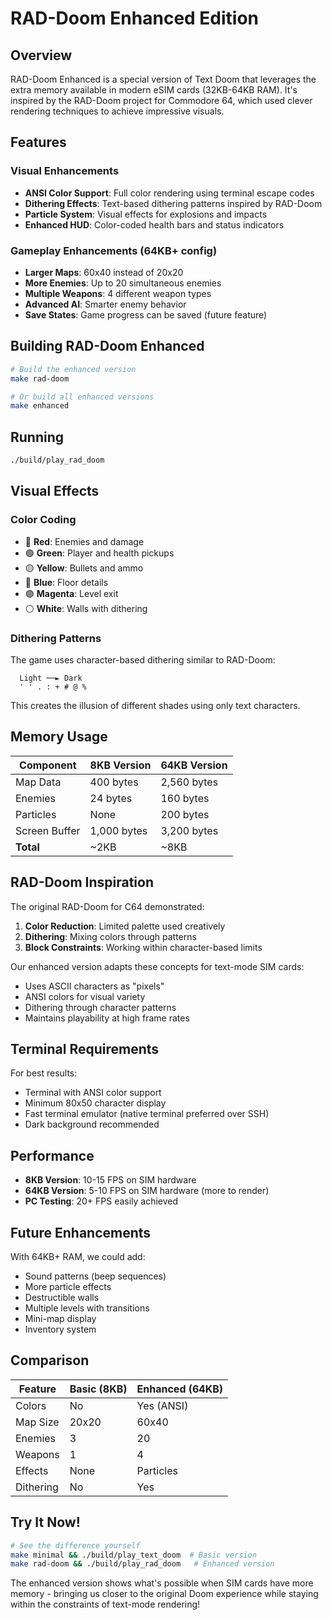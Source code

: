 # RAD-Doom Enhanced Edition

## Overview

RAD-Doom Enhanced is a special version of Text Doom that leverages the extra memory available in modern eSIM cards (32KB-64KB RAM). It's inspired by the RAD-Doom project for Commodore 64, which used clever rendering techniques to achieve impressive visuals.

## Features

### Visual Enhancements
- **ANSI Color Support**: Full color rendering using terminal escape codes
- **Dithering Effects**: Text-based dithering patterns inspired by RAD-Doom
- **Particle System**: Visual effects for explosions and impacts
- **Enhanced HUD**: Color-coded health bars and status indicators

### Gameplay Enhancements (64KB+ config)
- **Larger Maps**: 60x40 instead of 20x20
- **More Enemies**: Up to 20 simultaneous enemies
- **Multiple Weapons**: 4 different weapon types
- **Advanced AI**: Smarter enemy behavior
- **Save States**: Game progress can be saved (future feature)

## Building RAD-Doom Enhanced

```bash
# Build the enhanced version
make rad-doom

# Or build all enhanced versions
make enhanced
```

## Running

```bash
./build/play_rad_doom
```

## Visual Effects

### Color Coding
- 🔴 **Red**: Enemies and damage
- 🟢 **Green**: Player and health pickups
- 🟡 **Yellow**: Bullets and ammo
- 🔵 **Blue**: Floor details
- 🟣 **Magenta**: Level exit
- ⚪ **White**: Walls with dithering

### Dithering Patterns
The game uses character-based dithering similar to RAD-Doom:
```
  Light ──► Dark
  ' ' . : + # @ %
```

This creates the illusion of different shades using only text characters.

## Memory Usage

| Component | 8KB Version | 64KB Version |
|-----------|-------------|--------------|
| Map Data | 400 bytes | 2,560 bytes |
| Enemies | 24 bytes | 160 bytes |
| Particles | None | 200 bytes |
| Screen Buffer | 1,000 bytes | 3,200 bytes |
| **Total** | ~2KB | ~8KB |

## RAD-Doom Inspiration

The original RAD-Doom for C64 demonstrated:
1. **Color Reduction**: Limited palette used creatively
2. **Dithering**: Mixing colors through patterns
3. **Block Constraints**: Working within character-based limits

Our enhanced version adapts these concepts for text-mode SIM cards:
- Uses ASCII characters as "pixels"
- ANSI colors for visual variety
- Dithering through character patterns
- Maintains playability at high frame rates

## Terminal Requirements

For best results:
- Terminal with ANSI color support
- Minimum 80x50 character display
- Fast terminal emulator (native terminal preferred over SSH)
- Dark background recommended

## Performance

- **8KB Version**: 10-15 FPS on SIM hardware
- **64KB Version**: 5-10 FPS on SIM hardware (more to render)
- **PC Testing**: 20+ FPS easily achieved

## Future Enhancements

With 64KB+ RAM, we could add:
- Sound patterns (beep sequences)
- More particle effects
- Destructible walls
- Multiple levels with transitions
- Mini-map display
- Inventory system

## Comparison

| Feature | Basic (8KB) | Enhanced (64KB) |
|---------|-------------|-----------------|
| Colors | No | Yes (ANSI) |
| Map Size | 20x20 | 60x40 |
| Enemies | 3 | 20 |
| Weapons | 1 | 4 |
| Effects | None | Particles |
| Dithering | No | Yes |

## Try It Now!

```bash
# See the difference yourself
make minimal && ./build/play_text_doom  # Basic version
make rad-doom && ./build/play_rad_doom   # Enhanced version
```

The enhanced version shows what's possible when SIM cards have more memory - bringing us closer to the original Doom experience while staying within the constraints of text-mode rendering!
